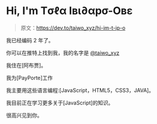 # Hi, I'm Tσℓα Iвι∂αpσ-Oвε

> 原文：<https://dev.to/taiwo_xyz/hi-im-t-ip-o>

我已经编码 2 年了。

你可以在推特上找到我，我的名字是 [@taiwo_xyz](https://twitter.com/taiwo_xyz)

我住在[阿布贾]。

我为[PayPorte]工作

我主要用这些语言编程:[JavaScript，HTML5，CSS3，JAVA]。

我目前正在学习更多关于[JavaScript]的知识。

很高兴见到你。